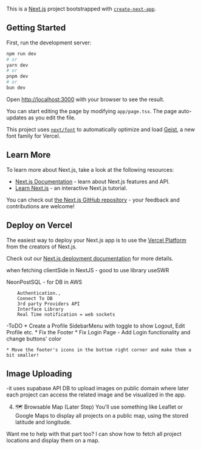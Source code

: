 This is a [Next.js](https://nextjs.org) project bootstrapped with [`create-next-app`](https://nextjs.org/docs/app/api-reference/cli/create-next-app).

## Getting Started

First, run the development server:

```bash
npm run dev
# or
yarn dev
# or
pnpm dev
# or
bun dev
```

Open [http://localhost:3000](http://localhost:3000) with your browser to see the result.

You can start editing the page by modifying `app/page.tsx`. The page auto-updates as you edit the file.

This project uses [`next/font`](https://nextjs.org/docs/app/building-your-application/optimizing/fonts) to automatically optimize and load [Geist](https://vercel.com/font), a new font family for Vercel.

## Learn More

To learn more about Next.js, take a look at the following resources:

- [Next.js Documentation](https://nextjs.org/docs) - learn about Next.js features and API.
- [Learn Next.js](https://nextjs.org/learn) - an interactive Next.js tutorial.

You can check out [the Next.js GitHub repository](https://github.com/vercel/next.js) - your feedback and contributions are welcome!

## Deploy on Vercel

The easiest way to deploy your Next.js app is to use the [Vercel Platform](https://vercel.com/new?utm_medium=default-template&filter=next.js&utm_source=create-next-app&utm_campaign=create-next-app-readme) from the creators of Next.js.

Check out our [Next.js deployment documentation](https://nextjs.org/docs/app/building-your-application/deploying) for more details.




when fetching clientSide in NextJS - good to use library useSWR


NeonPostSQL - for DB in AWS

        Authentication.,
        Connect To DB
        3rd party Providers API
        Interface Library
        Real Time notification = web sockets

-ToDO
    * Create a Profile SidebarMenu with toggle to show Logout, Edit Profile etc.
    * Fix the Footer
    * Fix Login Page - Add Login functionality and change buttons' color

    * Move the footer's icons in the bottom right corner and make them a bit smaller!

## Image Uploading
-it uses supabase API DB to upload images on public domain where later each project can access the related image and be visualized in the app.


4. 🗺 Browsable Map (Later Step)
You’ll use something like Leaflet or Google Maps to display all projects on a public map, using the stored latitude and longitude.

Want me to help with that part too? I can show how to fetch all project locations and display them on a map.
